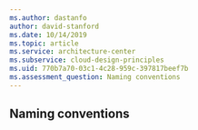 ```yaml
---
ms.author: dastanfo
author: david-stanford
ms.date: 10/14/2019
ms.topic: article
ms.service: architecture-center
ms.subservice: cloud-design-principles
ms.uid: 770b7a70-03c1-4c28-959c-397817beef7b
ms.assessment_question: Naming conventions
---
```

## Naming conventions



